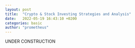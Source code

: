 ```yaml
---
layout: post
title:  "Crypto & Stock Investing Strategies and Analysis"
date:   2022-05-19 16:43:10 +0200
categories: basic
author: "prometheus"
---
```


UNDER CONSTRUCTION